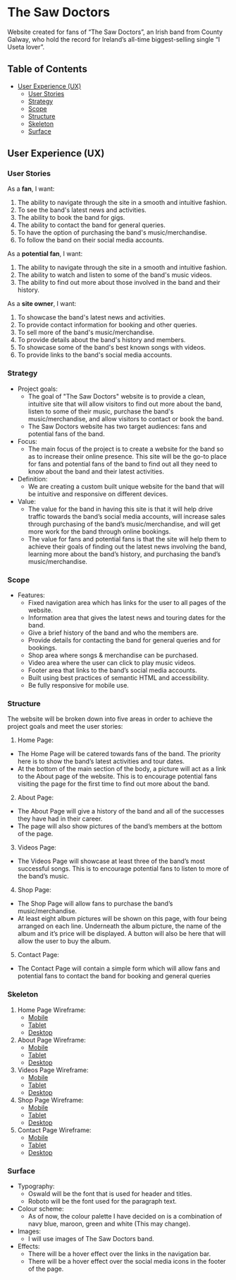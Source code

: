 # The Saw Doctors
Website created for fans of “The Saw Doctors”, an Irish band from County Galway, who hold the record for Ireland’s all-time biggest-selling single “I Useta lover”.

## Table of Contents
- [User Experience (UX)](#user-experience-(ux))
    - [User Stories](#user-stories)
    - [Strategy](#strategy)
    - [Scope](#scope)
    - [Structure](#structure)
    - [Skeleton](#skeleton)
    - [Surface](#surface)

## User Experience (UX)

### User Stories
As a **fan**, I want:
1.	The ability to navigate through the site in a smooth and intuitive fashion.
2.	To see the band's latest news and activities.
3.	The ability to book the band for gigs.
4.	The ability to contact the band for general queries.
5.	To have the option of purchasing the band's music/merchandise.
6.	To follow the band on their social media accounts.

As a **potential fan**, I want:
1.	The ability to navigate through the site in a smooth and intuitive fashion.
2.	The ability to watch and listen to some of the band's music videos.
3.	The ability to find out more about those involved in the band and their history.

As a **site owner**, I want:
1.	To showcase the band's latest news and activities.
2.	To provide contact information for booking and other queries.
3.	To sell more of the band's music/merchandise.
4.	To provide details about the band's history and members.
5.	To showcase some of the band's best known songs with videos.
6.	To provide links to the band's social media accounts.

### Strategy
- Project goals:
    - The goal of "The Saw Doctors" website is to provide a clean, intuitive site that will allow visitors to find out more about the band, listen to some of their music, purchase the band's music/merchandise, and allow visitors to contact or book the band.
    - The Saw Doctors website has two target audiences: fans and potential fans of the band.
- Focus:
    - The main focus of the project is to create a website for the band so as to increase their online presence. This site will be the go-to place for fans and potential fans of the band to find out all they need to know about the band and their latest activities.
- Definition:
    - We are creating a custom built unique website for the band that will be intuitive and responsive on different devices.
- Value:
    - The value for the band in having this site is that it will help drive traffic towards the band’s social media accounts, will increase sales through purchasing of the band’s music/merchandise, and will get more work for the band through online bookings.
    - The value for fans and potential fans is that the site will help them to achieve their goals of finding out the latest news involving the band, learning more about the band’s history, and purchasing the band’s music/merchandise.

### Scope
- Features:
    - Fixed navigation area which has links for the user to all pages of the website.
    - Information area that gives the latest news and touring dates for the band.
    - Give a brief history of the band and who the members are.
    - Provide details for contacting the band for general queries and for bookings.
    - Shop area where songs & merchandise can be purchased.
    - Video area where the user can click to play music videos.
    - Footer area that links to the band’s social media accounts.
    - Built using best practices of semantic HTML and accessibility.
    - Be fully responsive for mobile use.


### Structure
The website will be broken down into five areas in order to achieve the project goals and meet the user stories:
1.	Home Page:
- The Home Page will be catered towards fans of the band. The priority here is to show the band’s latest activities and tour dates.
- At the bottom of the main section of the body, a picture will act as a link to the About page of the website. This is to encourage potential fans visiting the page for the first time to find out more about the band.
2.	About Page:
- The About Page will give a history of the band and all of the successes they have had in their career.
- The page will also show pictures of the band’s members at the bottom of the page.
3.	Videos Page:
- The Videos Page will showcase at least three of the band’s most successful songs. This is to encourage potential fans to listen to more of the band’s music.
4.	Shop Page:
- The Shop Page will allow fans to purchase the band’s music/merchandise.
- At least eight album pictures will be shown on this page, with four being arranged on each line. Underneath the album picture, the name of the album and it’s price will be displayed. A button will also be here that will allow the user to buy the album.
5.	Contact Page:
- The Contact Page will contain a simple form which will allow fans and potential fans to contact the band for booking and general queries


### Skeleton
1. Home Page Wireframe:
    - [Mobile](https://github.com/JamesSinnott1994/saw-doctors/wireframes/home-mobile.png)
    - [Tablet](https://github.com/JamesSinnott1994/saw-doctors/wireframes/home-tablet.png)
    - [Desktop](https://github.com/JamesSinnott1994/saw-doctors/wireframes/home-desktop.png)
2. About Page Wireframe:
    - [Mobile](https://github.com/JamesSinnott1994/saw-doctors/wireframes/about-mobile.png)
    - [Tablet](https://github.com/JamesSinnott1994/saw-doctors/wireframes/about-tablet.png)
    - [Desktop](https://github.com/JamesSinnott1994/saw-doctors/wireframes/about-desktop.png)
3. Videos Page Wireframe:
    - [Mobile](https://github.com/JamesSinnott1994/saw-doctors/wireframes/videos-mobile.png)
    - [Tablet](https://github.com/JamesSinnott1994/saw-doctors/wireframes/videos-tablet.png)
    - [Desktop](https://github.com/JamesSinnott1994/saw-doctors/wireframes/videos-desktop.png)
4. Shop Page Wireframe:
    - [Mobile](https://github.com/JamesSinnott1994/saw-doctors/wireframes/shop-mobile.png)
    - [Tablet](https://github.com/JamesSinnott1994/saw-doctors/wireframes/shop-tablet.png)
    - [Desktop](https://github.com/JamesSinnott1994/saw-doctors/wireframes/shop-desktop.png)
5. Contact Page Wireframe:
    - [Mobile](https://github.com/JamesSinnott1994/saw-doctors/wireframes/contact-mobile.png)
    - [Tablet](https://github.com/JamesSinnott1994/saw-doctors/wireframes/contact-tablet.png)
    - [Desktop](https://github.com/JamesSinnott1994/saw-doctors/wireframes/contact-desktop.png)

### Surface
- Typography:
    - Oswald will be the font that is used for header and titles.
    - Roboto will be the font used for the paragraph text.
- Colour scheme:
    - As of now, the colour palette I have decided on is a combination of navy blue, maroon, green and white (This may change).
- Images:
    - I will use images of The Saw Doctors band.
- Effects:
    - There will be a hover effect over the links in the navigation bar.
    - There will be a hover effect over the social media icons in the footer of the page.
